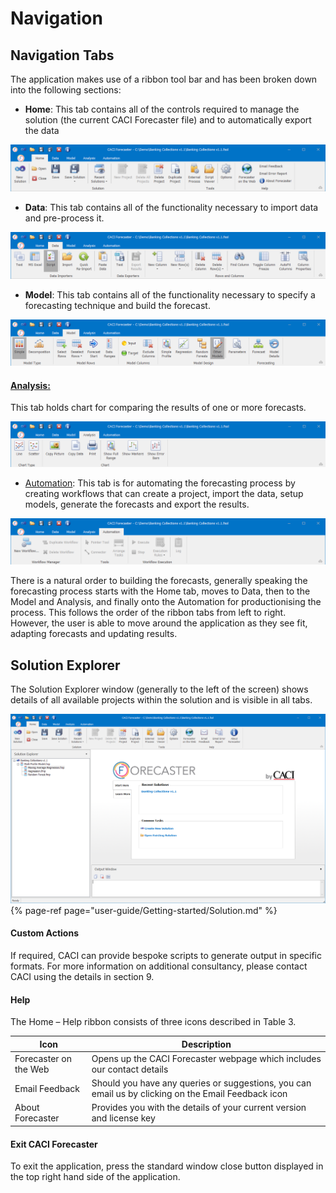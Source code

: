 # Navigation


## Navigation Tabs
The application makes use of a ribbon tool bar and has been broken down into the following sections:



* **Home**:  This tab contains all of the controls required to manage the solution (the current CACI Forecaster file) and to automatically export the data

![Home Tab](imgs/HomeTab.png)



* **Data**:  This tab contains all of the functionality necessary to import data and pre-process it.

![Data Tab](imgs/DataTab.png)



* **Model**:  This tab contains all of the functionality necessary to specify a forecasting technique and build the forecast.

![Model Tab](imgs/ModelTab.png)




#### [Analysis:](/user-guide/Analysis/Analysis.md)  
This tab holds chart for comparing the results of one or more forecasts.

![Analysis Tab](imgs/AnalysisTab.png)



* [Automation](/user-guide/Automation/Automation.md): This tab is for automating the forecasting process by creating workflows that can create a project, import the data, setup models, generate the forecasts and export the results.

![Automation Tab](imgs/AutomationTab.png)

There is a natural order to building the forecasts, generally speaking the forecasting process starts with the Home tab, moves to Data, then to the Model and Analysis, and finally onto the Automation for productionising the process.  This follows the order of the ribbon tabs from left to right. However, the user is able to move around the application as they see fit, adapting forecasts and updating results.  


## Solution Explorer
The Solution Explorer window (generally to the left of the screen) shows details of all available projects within the solution and is visible in all tabs.

![Forecaster](imgs/ForecasterMainScreen.png)
{% page-ref page="user-guide/Getting-started/Solution.md" %}


#### Custom Actions
If required, CACI can provide bespoke scripts to generate output in specific formats.  For more information on additional consultancy, please contact CACI using the details in section 9.

#### Help
The Home – Help ribbon consists of three icons described in Table 3.

| Icon                  | Description                                                                                         |
|-----------------------|-----------------------------------------------------------------------------------------------------|
| Forecaster on the Web | Opens up the CACI Forecaster webpage which includes our contact details                             |
| Email Feedback        | Should you have any queries or suggestions, you can email us by clicking on the Email Feedback icon |
| About Forecaster      | Provides you with the details of your current version and license key                               |




#### Exit CACI Forecaster
To exit the application, press the standard window close button displayed in the top right hand side of the application.